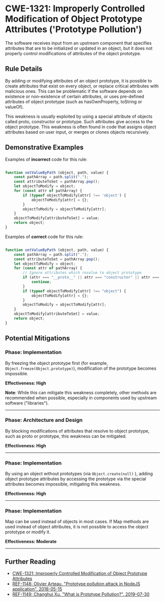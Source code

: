 # CWE-1321: Improperly Controlled Modification of Object Prototype Attributes ('Prototype Pollution')

The software receives input from an upstream component that specifies attributes that are to be initialized or updated in an object, but it does not properly control modifications of attributes of the object prototype.

## Rule Details

By adding or modifying attributes of an object prototype, it is possible to create attributes that exist on every object, or replace critical attributes with malicious ones. This can be problematic if the software depends on existence or non-existence of certain attributes, or uses pre-defined attributes of object prototype (such as hasOwnProperty, toString or valueOf).

This weakness is usually exploited by using a special attribute of objects called proto, constructor or prototype. Such attributes give access to the object prototype. This weakness is often found in code that assigns object attributes based on user input, or merges or clones objects recursively.

## Demonstrative Examples

Examples of **incorrect** code for this rule:

```js

function setValueByPath (object, path, value) {
    const pathArray = path.split(".");
    const attributeToSet = pathArray.pop();
    let objectToModify = object;
    for (const attr of pathArray) {
        if (typeof objectToModify[attr] !== 'object') {
            objectToModify[attr] = {};
        }
        objectToModify = objectToModify[attr];
    }
    objectToModify[attributeToSet] = value;
    return object;
}

```

Examples of **correct** code for this rule:

```js

function setValueByPath (object, path, value) {
    const pathArray = path.split(".");
    const attributeToSet = pathArray.pop();
    let objectToModify = object;
    for (const attr of pathArray) {
        // Ignore attributes which resolve to object prototype
        if (attr === "__proto__" || attr === "constructor" || attr === "prototype") {
            continue;
        }
        if (typeof objectToModify[attr] !== "object") {
            objectToModify[attr] = {};
        }
        objectToModify = objectToModify[attr];
    }
    objectToModify[attributeToSet] = value;
    return object;
}

```

## Potential Mitigations

### Phase: Implementation

By freezing the object prototype first (for example, ``Object.freeze(Object.prototype)``), modification of the prototype becomes impossible.

**Effectiveness: High**

**Note**: While this can mitigate this weakness completely, other methods are recommended when possible, especially in components used by upstream software ("libraries").

***

### Phase: Architecture and Design

By blocking modifications of attributes that resolve to object prototype, such as proto or prototype, this weakness can be mitigated.

**Effectiveness: High**

***

### Phase: Implementation

By using an object without prototypes (via ``Object.create(null)`` ), adding object prototype attributes by accessing the prototype via the special attributes becomes impossible, mitigating this weakness.

**Effectiveness: High**

***

### Phase: Implementation
Map can be used instead of objects in most cases. If Map methods are used instead of object attributes, it is not possible to access the object prototype or modify it.

**Effectiveness: Moderate**

***

## Further Reading

* [CWE-1321: Improperly Controlled Modification of Object Prototype Attributes](https://cwe.mitre.org/data/definitions/1321.html)
* [REF-1148: Olivier Arteau. "Prototype pollution attack in NodeJS application". 2018-05-15](https://github.com/HoLyVieR/prototype-pollution-nsec18/blob/master/paper/JavaScript_prototype_pollution_attack_in_NodeJS.pdf)
* [REF-1149: Changhui Xu. "What is Prototype Pollution?". 2019-07-30](https://codeburst.io/what-is-prototype-pollution-49482fc4b638)
